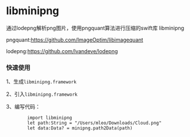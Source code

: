 # libminipng
通过lodepng解析png图片，使用pngquant算法进行压缩的swift库 libminipng


pngquant:https://github.com/ImageOptim/libimagequant

lodepng:https://github.com/lvandeve/lodepng

### 快速使用

1、生成`libminipng.framework`

2、引入`libminipng.framework`

3、编写代码：
```
        import libminipng
        let path:String = "/Users/mleo/Downloads/Cloud.png"
        let data:Data? = minipng.path2Data(path)
```

